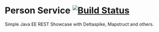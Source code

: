 # Person Service [![Build Status](https://travis-ci.org/DennisRippinger/personService.svg?branch=master)](https://travis-ci.org/DennisRippinger/personService)
Simple Java EE REST Showcase with Deltaspike, Mapstruct and others.

